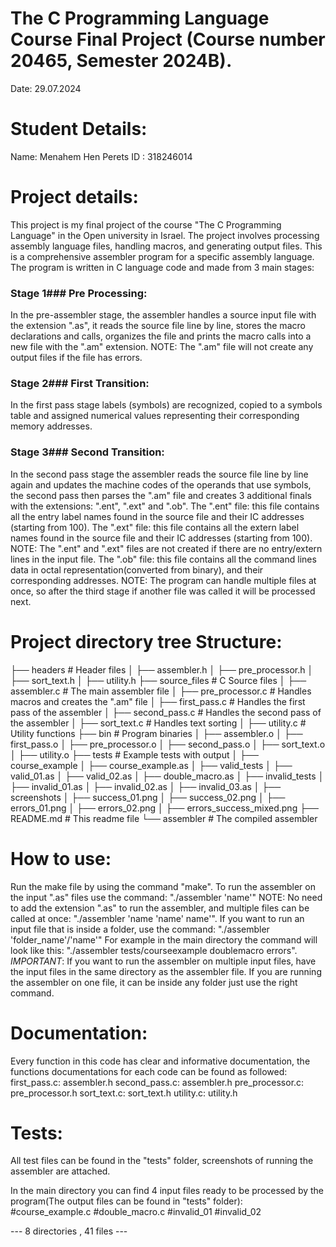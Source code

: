 # The C Programming Language Course Final Project (Course number 20465, Semester 2024B).
 
 Date: 29.07.2024

# Student Details:

 Name: Menahem Hen Perets
 ID  : 318246014

# Project details:

 This project is my final project of the course "The C Programming Language" in the Open university in Israel.
 The project involves processing assembly language files, handling macros, and generating output files.
 This is a comprehensive assembler program for a specific assembly language.
 The program is written in C language code and made from 3 main stages:

### Stage 1### Pre Processing: 
In the pre-assembler stage, the assembler handles a source input file with the extension ".as", it reads the source file line by line, stores the macro declarations and calls, organizes the file and prints the macro calls into a new file with the ".am" extension.
NOTE: The ".am" file will not create any output files if the file has errors.

### Stage 2### First Transition:
In the first pass stage labels (symbols) are recognized, copied to a symbols table and assigned numerical values representing their corresponding memory addresses.

### Stage 3### Second Transition:
In the second pass stage the assembler reads the source file line by line again and updates the machine codes of the operands that use symbols, the second pass then parses the ".am" file and creates 3 additional finals with the extensions: ".ent", ".ext" and ".ob".
The ".ent" file: this file contains all the entry label names found in the source file and their IC addresses (starting from 100).
The ".ext" file: this file contains all the extern label names found in the source file and their IC addresses (starting from 100).
NOTE: The ".ent" and ".ext" files are not created if there are no entry/extern lines in the input file.
The ".ob" file: this file contains all the command lines data in octal representation(converted from binary), and their corresponding addresses.
NOTE: The program can handle multiple files at once, so after the third stage if another file was called it will be processed next.
 

# Project directory tree Structure:

├── headers # Header files
│ 	 ├── assembler.h 
│ 	 ├── pre_processor.h
│ 	 ├── sort_text.h
│ 	 ├── utility.h
├── source_files # C Source files
│ 	 ├── assembler.c # The main assembler file
│	 ├── pre_processor.c # Handles macros and creates the ".am" file
│ 	 ├── first_pass.c # Handles the first pass of the assembler
│	 ├── second_pass.c # Handles the second pass of the assembler
│ 	 ├── sort_text.c # Handles text sorting
│ 	 ├── utility.c # Utility functions
├── bin # Program binaries
│ 	 ├── assembler.o
│ 	 ├── first_pass.o
│ 	 ├── pre_processor.o
│ 	 ├── second_pass.o
│ 	 ├── sort_text.o
│ 	 ├── utility.o
├── tests # Example tests with output
│    ├── course_example
│          ├── course_example.as
│    ├── valid_tests
│	  		├── valid_01.as
│	  		├── valid_02.as
│	  		├── double_macro.as
│    ├── invalid_tests
│	  		├── invalid_01.as
│	  		├── invalid_02.as
│	  		├── invalid_03.as
│    ├── screenshots
│	  		├── success_01.png
│	  		├── success_02.png
│	  		├── errors_01.png
│	  		├── errors_02.png
│	  		├── errors_success_mixed.png
├── README.md # This readme file
└── assembler # The compiled assembler 

# How to use:
 Run the make file by using the command "make".
 To run the assembler on the input ".as" files use the command: "./assembler 'name'"
 NOTE: No need to add the extension ".as" to run the assembler, and multiple files can be called at once: "./assembler 'name 'name' name'".
 If you want to run an input file that is inside a folder, use the command: "./assembler 'folder_name'/'name'"
 For example in the main directory the command will look like this: "./assembler tests/courseexample doublemacro errors".
 *IMPORTANT*: If you want to run the assembler on multiple input files, have the input files in the same directory as the assembler file.
              If you are running the assembler on one file, it can be inside any folder just use the right command.	

# Documentation:
 Every function in this code has clear and informative documentation, the functions documentations for each code can be found as followed:
 first_pass.c: assembler.h
 second_pass.c: assembler.h
 pre_processor.c: pre_processor.h
 sort_text.c: sort_text.h
 utility.c: utility.h

# Tests:
 All test files can be found in the "tests" folder, screenshots of running the assembler are attached.

In the main directory you can find 4 input files ready to be processed by the program(The output files can be found in "tests" folder):
#course_example.c #double_macro.c #invalid_01 #invalid_02

--- 8 directories , 41 files ---